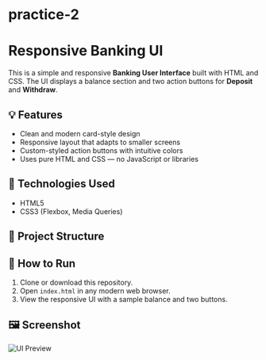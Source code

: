 # practice-2
# Responsive Banking UI

This is a simple and responsive **Banking User Interface** built with HTML and CSS. The UI displays a balance section and two action buttons for **Deposit** and **Withdraw**.

## 💡 Features

- Clean and modern card-style design
- Responsive layout that adapts to smaller screens
- Custom-styled action buttons with intuitive colors
- Uses pure HTML and CSS — no JavaScript or libraries

## 🚀 Technologies Used

- HTML5
- CSS3 (Flexbox, Media Queries)

## 📁 Project Structure


## 🧪 How to Run

1. Clone or download this repository.
2. Open `index.html` in any modern web browser.
3. View the responsive UI with a sample balance and two buttons.

## 🖼️ Screenshot

![UI Preview](Screenshot%202025-07-31%20162138.png)





